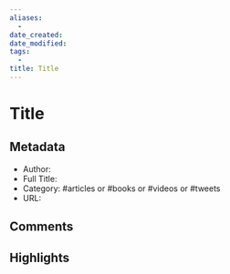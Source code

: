 ```yaml
---
aliases:
  - 
date_created: 
date_modified: 
tags:
  - 
title: Title
---
```


# Title

## Metadata

- Author:
- Full Title:
- Category: #articles or #books or #videos or #tweets 
- URL:

## Comments

## Highlights
